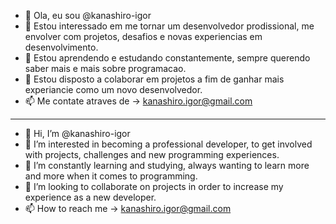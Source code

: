 - 👋 Ola, eu sou @kanashiro-igor
- 👀 Estou interessado em me tornar um desenvolvedor prodissional, me envolver com projetos, desafios e novas experiencias em desenvolvimento.
- 🌱 Estou aprendendo e estudando constantemente, sempre querendo saber mais e mais sobre programacao.
- 💞️ Estou disposto a colaborar em projetos a fim de ganhar mais experiancie como um novo desenvolvedor.
- 📫 Me contate atraves de -> kanashiro.igor@gmail.com
----------------------------------------------------------------------------------------------------------------
- 👋 Hi, I’m @kanashiro-igor
- 👀 I’m interested in becoming a professional developer, to get involved with projects, challenges and new programming experiences.
- 🌱 I’m constantly learning and studying, always wanting to learn more and more when it comes to programming.
- 💞️ I’m looking to collaborate on projects in order to increase my experience as a new developer.
- 📫 How to reach me -> kanashiro.igor@gmail.com

<!---
kanashiro-igor/kanashiro-igor is a ✨ special ✨ repository because its `README.md` (this file) appears on your GitHub profile.
You can click the Preview link to take a look at your changes.
--->
